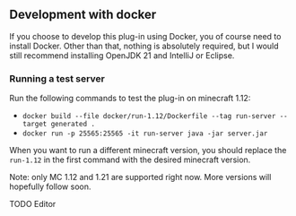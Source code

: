 ## Development with docker
If you choose to develop this plug-in using Docker,
you of course need to install Docker.
Other than that, nothing is absolutely required, but I would
still recommend installing OpenJDK 21 and IntelliJ or Eclipse.

### Running a test server
Run the following commands to test the plug-in on 
minecraft 1.12: 
- `docker build --file docker/run-1.12/Dockerfile --tag run-server --target generated .`
- `docker run -p 25565:25565 -it run-server java -jar server.jar`

When you want to run a different minecraft version,
you should replace the `run-1.12` in the first command
with the desired minecraft version.

Note: only MC 1.12 and 1.21 are supported right now.
More versions will hopefully follow soon.

TODO Editor